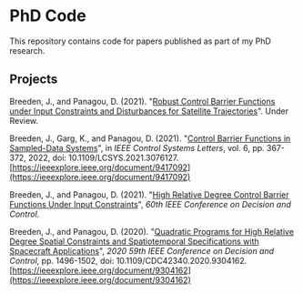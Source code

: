 # PhD Code

This repository contains code for papers published as part of my PhD research.

## Projects

Breeden, J., and Panagou, D. (2021). "[Robust Control Barrier Functions under Input Constraints and Disturbances for Satellite Trajectories](2021/Automatica%20Robust%20CBFs%20for%20Satellite%20Trajectories)". Under Review. 

Breeden, J., Garg, K., and Panagou, D. (2021). "[Control Barrier Functions in Sampled-Data Systems](2021/L-CSS%20CBFs%20for%20Sampled%20Data%20Systems)", in *IEEE Control Systems Letters*, vol. 6, pp. 367-372, 2022, doi: 10.1109/LCSYS.2021.3076127. [https://ieeexplore.ieee.org/document/9417092](https://ieeexplore.ieee.org/document/9417092)

Breeden, J., and Panagou, D. (2021). "[High Relative Degree Control Barrier Functions Under Input Constraints](2021/CDC%20High%20Relative%20Degree%20CBFs%20Input%20Constraints)", *60th IEEE Conference on Decision and Control*. 

Breeden, J., and Panagou, D. (2020). "[Quadratic Programs for High Relative Degree Spatial Constraints and Spatiotemporal Specifications with Spacecraft Applications](2020/CDC%20QPs%20for%20High%20Relative%20Degree%20with%20Spacecraft%20Applications)", *2020 59th IEEE Conference on Decision and Control*, pp. 1496-1502, doi: 10.1109/CDC42340.2020.9304162. [https://ieeexplore.ieee.org/document/9304162](https://ieeexplore.ieee.org/document/9304162)	